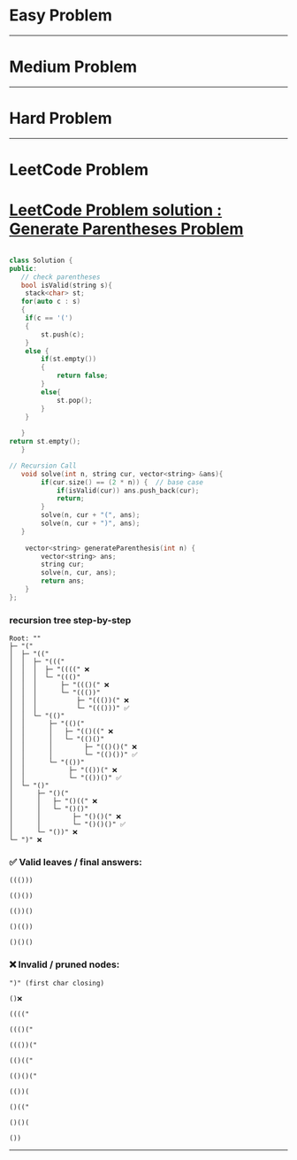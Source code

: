 # Easy Problem  

---
# Medium Problem 


---
# Hard Problem 



---
# LeetCode Problem
# [LeetCode Problem solution : Generate Parentheses Problem](https://leetcode.com/problems/generate-parentheses/)


```cpp

class Solution {
public:
   // check parentheses
   bool isValid(string s){
    stack<char> st;
   for(auto c : s)
   {
    if(c == '(')
    {
        st.push(c);
    }
    else {
        if(st.empty())
        {
            return false;
        }
        else{
            st.pop();
        }
    }
    
   }
return st.empty();
   }

// Recursion Call 
   void solve(int n, string cur, vector<string> &ans){
        if(cur.size() == (2 * n)) {  // base case
            if(isValid(cur)) ans.push_back(cur);
            return;
        }
        solve(n, cur + "(", ans);
        solve(n, cur + ")", ans);
   }
   
    vector<string> generateParenthesis(int n) {
        vector<string> ans;
        string cur;
        solve(n, cur, ans);
        return ans;
    }
};
```
### recursion tree step-by-step
```
Root: ""
├─ "("
│  ├─ "(("
│  │  ├─ "((("
│  │  │  ├─ "((((" ❌
│  │  │  └─ "((()" 
│  │  │      ├─ "((()(" ❌
│  │  │      └─ "((())" 
│  │  │          ├─ "((())(" ❌
│  │  │          └─ "((()))" ✅
│  │  └─ "(()"
│  │      ├─ "(()(" 
│  │      │   ├─ "(()((" ❌
│  │      │   └─ "(()()" 
│  │      │        ├─ "(()()(" ❌
│  │      │        └─ "(()())" ✅
│  │      └─ "(())" 
│  │           ├─ "(())(" ❌
│  │           └─ "(())()" ✅
│  └─ "()" 
│      ├─ "()(" 
│      │   ├─ "()((" ❌
│      │   └─ "()()" 
│      │        ├─ "()()(" ❌
│      │        └─ "()()()" ✅
│      └─ "())" ❌
└─ ")" ❌
```

### ✅ Valid leaves / final answers:
```
((()))

(()())

(())()

()(())

()()()
```
### ❌ Invalid / pruned nodes:
```
")" (first char closing)

()❌

(((("

((()("

((())("

(()(("

(()()("

(())(

()(("

()()(

())
```
---

